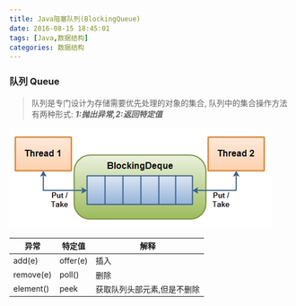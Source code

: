 ```yaml
---
title: Java阻塞队列(BlockingQueue)
date: 2016-08-15 18:45:01
tags: [Java,数据结构]
categories: 数据结构
---
```


### 队列 Queue
> 队列是专门设计为存储需要优先处理的对象的集合, 队列中的集合操作方法有两种形式: ***1:抛出异常,2:返回特定值***

![](/images/14724800810004.jpg)


|    异常    | 特定值        |    解释   |
| ---------- | ---          |    ----   |
| add(e)     |  offer(e)    |    插入   |
| remove(e)  |  poll()      |    删除   |
| element()  |  peek        |    获取队列头部元素,但是不删除   |

